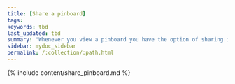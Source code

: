 ```yaml
---
title: [Share a pinboard]
tags:
keywords: tbd
last_updated: tbd
summary: "Whenever you view a pinboard you have the option of sharing it with others. "
sidebar: mydoc_sidebar
permalink: /:collection/:path.html
---
```


{% include content/share_pinboard.md %}
